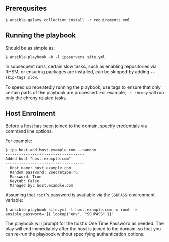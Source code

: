 ## Prerequsites

```
$ ansible-galaxy collection install -r requirements.yml
```

## Running the playbook

Should be as simple as:

```
$ ansible-playbook -b -l ipaservers site.yml
```

In subsequent runs, certain slow tasks, such as enabling repositories via RHSM,
or ensuring packages are installed, can be skipped by adding `--skip-tags
slow`.

To speed up repeatedly running the playbook, use tags to ensure that only
certain parts of the playbook are processed. For example, `-t chrony` will run
only the chrony related tasks.

## Host Enrolment

Before a host has been joined to the domain, specify credentials via command
line options.

For example:

```
$ ipa host-add host.example.com --random
-----------------------------------
Added host "host.example.com"
-----------------------------------
  Host name: host.example.com
  Random password: 2secret2beTru
  Password: True
  Keytab: False
  Managed by: host.example.com
```

Assuming that `root`'s password is available via the `SSHPASS` environment
variable:

```
$ ansible-playbook site.yml -l host.example.com -u root -e ansible_password='{{ lookup("env", "SSHPASS" }}'
```

The playbook will prompt for the host's One Time Password as needed. The play
will end immediately after the host is joined to the domain, so that you can
re-run the playbook without specifying authentication options.
